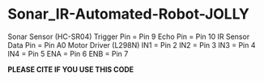 # Sonar_IR-Automated-Robot-JOLLY


Sonar Sensor (HC-SR04)
Trigger Pin = Pin 9
Echo Pin = Pin 10
IR Sensor
Data Pin = Pin A0
Motor Driver (L298N)
IN1 = Pin 2
IN2 = Pin 3
IN3 = Pin 4
IN4 = Pin 5
ENA = Pin 6
ENB = Pin 7


**PLEASE CITE IF YOU USE THIS CODE**
